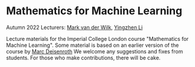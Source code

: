 # Mathematics for Machine Learning
Autumn 2022
Lecturers: [Mark van der Wilk](https://mvdw.uk), [Yingzhen Li](http://yingzhenli.net/home/en/)

Lecture materials for the Imperial College London course "Mathematics for Machine Learning". Some material is based on an earlier version of the course by [Marc Deisenroth](https://www.deisenroth.cc/) We welcome any suggestions and fixes from students. For those who make contributions, there will be cake.

